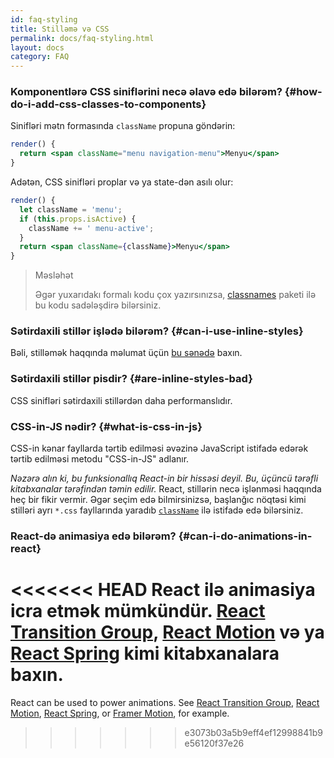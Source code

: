 ```yaml
---
id: faq-styling
title: Stilləmə və CSS
permalink: docs/faq-styling.html
layout: docs
category: FAQ
---
```


### Komponentlərə CSS siniflərini necə əlavə edə bilərəm? {#how-do-i-add-css-classes-to-components}

Sinifləri mətn formasında `className` propuna göndərin:

```jsx
render() {
  return <span className="menu navigation-menu">Menyu</span>
}
```

Adətən, CSS sinifləri proplar və ya state-dən asılı olur:

```jsx
render() {
  let className = 'menu';
  if (this.props.isActive) {
    className += ' menu-active';
  }
  return <span className={className}>Menyu</span>
}
```

>Məsləhət
>
>Əgər yuxarıdakı formalı kodu çox yazırsınızsa, [classnames](https://www.npmjs.com/package/classnames#usage-with-reactjs) paketi ilə bu kodu sadələşdirə bilərsiniz.

### Sətirdaxili stillər işlədə bilərəm? {#can-i-use-inline-styles}

Bəli, stilləmək haqqında məlumat üçün [bu sənədə](/docs/dom-elements.html#style) baxın.

### Sətirdaxili stillər pisdir? {#are-inline-styles-bad}

CSS sinifləri sətirdaxili stillərdən daha performanslıdır.

### CSS-in-JS nədir? {#what-is-css-in-js}

CSS-in kənar fayllarda tərtib edilməsi əvəzinə JavaScript istifadə edərək tərtib edilməsi metodu "CSS-in-JS" adlanır.

_Nəzərə alın ki, bu funksionallıq React-in bir hissəsi deyil. Bu, üçüncü tərəfli kitabxanalar tərəfindən təmin edilir._ React, stillərin necə işlənməsi haqqında heç bir fikir vermir. Əgər seçim edə bilmirsinizsə, başlanğıc nöqtəsi kimi stilləri ayrı `*.css` fayllarında yaradıb [`className`](/docs/dom-elements.html#classname) ilə istifadə edə bilərsiniz.

### React-də animasiya edə bilərəm? {#can-i-do-animations-in-react}

<<<<<<< HEAD
React ilə animasiya icra etmək mümkündür. [React Transition Group](https://reactcommunity.org/react-transition-group/), [React Motion](https://github.com/chenglou/react-motion) və ya [React Spring](https://github.com/react-spring/react-spring) kimi kitabxanalara baxın.
=======
React can be used to power animations. See [React Transition Group](https://reactcommunity.org/react-transition-group/), [React Motion](https://github.com/chenglou/react-motion), [React Spring](https://github.com/react-spring/react-spring), or [Framer Motion](https://framer.com/motion), for example.
>>>>>>> e3073b03a5b9eff4ef12998841b9e56120f37e26
